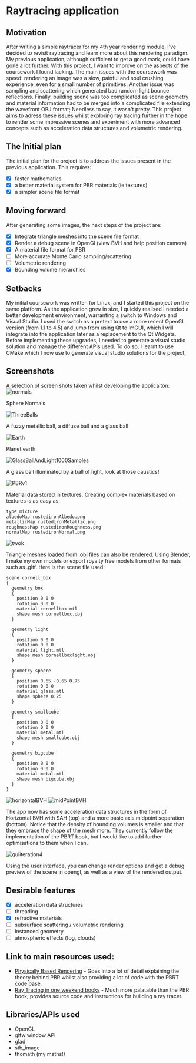 # Raytracing application

## Motivation
After writing a simple raytracer for my 4th year rendering module, I've decided to revisit raytracing and learn more about this rendering paradigm. My previous application, although sufficient to get a good mark, could have gone a lot further. With this project, I want to improve on the aspects of the coursework I found lacking. 
The main issues with the coursework was speed: rendering an image was a slow, painful and soul crushing experience, even for a small number of primitives. Another issue was sampling and scattering which generated bad random light bounce reflections. Finally, building scene was too complicated as scene geometry and material information had to be merged into a complicated file extending the wavefront OBJ format; Needless to say, it wasn't pretty. This project aims to adress these issues whilst exploring ray tracing further in the hope to render some impressive scenes and experiment with more advanced concepts such as acceleration data structures and volumetric rendering.

## The Initial plan
The initial plan for the project is to address the issues present in the previous application. This requires:
- [x] faster mathematics
- [x] a better material system for PBR materials (ie textures)
- [x] a simpler scene file format 

## Moving forward
After generating some images, the next steps of the project are:
- [x] Integrate triangle meshes into the scene file format
- [x] Render a debug scene in OpenGl (view BVH and help position camera)
- [x] A material file format for PBR 
- [ ] More accurate Monte Carlo sampling/scattering
- [ ] Volumetric rendering
- [x] Bounding volume hierarchies

## Setbacks
My initial coursework was written for Linux, and I started this project on the same platform. As the application grew in size, I quickly realised I needed a better development environment, warranting a switch to Windows and Visual Studio. I used the switch as a pretext to use a more recent OpenGL version (from 1.1 to 4.5) and jump from using Qt to ImGUI, which I will integrate into the application later as a replacement to the Qt Widgets. Before implementing these upgrades, I needed to generate a visual studio solution and manage the different APIs used. To do so, I learnt to use CMake which I now use to generate visual studio solutions for the project.

## Screenshots
A selection of screen shots taken whilst developing the applicaiton:
![normals](https://user-images.githubusercontent.com/56483943/147217267-d7b643c7-b6c9-4ed0-8c6b-c4972e3f656c.jpg)

Sphere Normals

![ThreeBalls](https://user-images.githubusercontent.com/56483943/147217290-835f5955-d1bb-4ccd-8114-4df7b90fcc83.jpg)

A fuzzy metallic ball, a diffuse ball and a glass ball

![Earth](https://user-images.githubusercontent.com/56483943/147217986-029a85b9-8209-44db-a718-174cd7bbe44b.jpg)

Planet earth

![GlassBallAndLight1000Samples](https://user-images.githubusercontent.com/56483943/147218504-a9d69c80-9ba2-4620-ad80-980de5511340.jpg)

A glass ball illuminated by a ball of light, look at those caustics!

![PBRv1](https://user-images.githubusercontent.com/56483943/147643686-be8e6e69-d115-48a2-9b7a-7d7aaff051ad.jpg)

Material data stored in textures. Creating complex materials based on textures is as easy as:
```
type mixture
albedoMap rustedironAlbedo.png
metallicMap rustedironMetallic.png
roughnessMap rustedironRoughness.png
normalMap rustedironNormal.png
```

![twok](https://user-images.githubusercontent.com/56483943/147838780-5f8cdf2b-24ad-4c17-849e-bac956a7be7d.jpg)

Triangle meshes loaded from .obj files can also be rendered. Using Blender, I make my own models or export royalty free models from other formats such as .gltf. Here is the scene file used:

```
scene cornell_box
{
  geometry box
  {
    position 0 0 0
    rotation 0 0 0
    material cornellbox.mtl
    shape mesh cornellbox.obj
  }

  geometry light
  {
    position 0 0 0
    rotation 0 0 0
    material light.mtl
    shape mesh cornellboxlight.obj
  }

  geometry sphere
  {
    position 0.65 -0.65 0.75
    rotation 0 0 0
    material glass.mtl
    shape sphere 0.25 
  }
  
  geometry smallcube
  {
    position 0 0 0
    rotation 0 0 0
    material metal.mtl
    shape mesh smallcube.obj
  }

  geometry bigcube
  {
    position 0 0 0
    rotation 0 0 0
    material metal.mtl
    shape mesh bigcube.obj
  }
}
```
![horizontalBVH](https://user-images.githubusercontent.com/56483943/147832855-2aebf834-9f70-4e89-a28e-b687dd7b0ef1.png)
![midPointBVH](https://user-images.githubusercontent.com/56483943/147832860-fcd4f428-f13a-4626-82b1-f63fa561f858.png)

The app now has some acceleration data structures in the form of Horizontal BVH with SAH (top) and a more basic axis midpoint separation (bottom). Notice that the density of bounding volumes is smaller and that they embrace the shape of the mesh more. They currently follow the implementation of the PBRT book, but I would like to add further optimisations to them when I can. 

![guiiteration4](https://user-images.githubusercontent.com/56483943/147833846-74ea9341-f0df-44fc-abca-3fe598163584.png)

Using the user interface, you can change render options and get a debug preview of the scene in opengl, as well as a view of the rendered output.

## Desirable features
- [x] acceleration data structures
- [ ] threading
- [x] refractive materials
- [ ] subsurface scattering / volumetric rendering
- [ ] instanced geometry
- [ ] atmospheric effects (fog, clouds)

## Link to main resources used:
- [Physically Based Rendering](https://www.pbr-book.org/3ed-2018/contents) - Goes into a lot of detail explaining the theory behind PBR whilst also providing a lot of code with the PBRT code base.
- [Ray Tracing in one weekend books](https://raytracing.github.io/) - Much more palatable than the PBR book, provides source code and instructions for building a ray tracer.

## Libraries/APIs used
- OpenGL 
- glfw window API
- glad
- stb_image
- thomath (my maths!)
